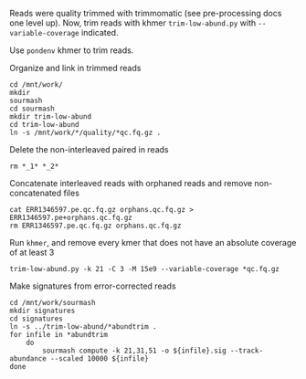 Reads were quality trimmed with trimmomatic (see pre-processing docs one level up). Now, trim reads with khmer `trim-low-abund.py` with `--variable-coverage` indicated.

Use `pondenv` khmer to trim reads. 

Organize and link in trimmed reads
```
cd /mnt/work/
mkdir
sourmash
cd sourmash
mkdir trim-low-abund
cd trim-low-abund
ln -s /mnt/work/*/quality/*qc.fq.gz .
```

Delete the non-interleaved paired in reads
```
rm *_1* *_2*
```

Concatenate interleaved reads with orphaned reads and remove non-concatenated files
```
cat ERR1346597.pe.qc.fq.gz orphans.qc.fq.gz > ERR1346597.pe+orphans.qc.fq.gz
rm ERR1346597.pe.qc.fq.gz orphans.qc.fq.gz
```

Run `khmer`, and remove every kmer that does not have an absolute coverage of at least 3
```
trim-low-abund.py -k 21 -C 3 -M 15e9 --variable-coverage *qc.fq.gz
```

Make signatures from error-corrected reads
```
cd /mnt/work/sourmash
mkdir signatures
cd signatures
ln -s ../trim-low-abund/*abundtrim .
for infile in *abundtrim
    do
        sourmash compute -k 21,31,51 -o ${infile}.sig --track-abundance --scaled 10000 ${infile}
done
```
